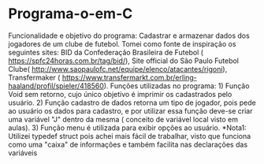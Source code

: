 # Programa-o-em-C
Funcionalidade e objetivo do programa: Cadastrar e armazenar dados dos jogadores de um clube de futebol. Tomei como fonte de inspiração os seguintes sites: BID da Confederação Brasileira de Futebol ( https://spfc24horas.com.br/tag/bid/), Site official do São Paulo Futebol Clube( http://www.saopaulofc.net/equipe/elenco/atacantes/rigoni), Transfermaker ( https://www.transfermarkt.com.br/erling-haaland/profil/spieler/418560). Funções utilizadas no programa: 1) Função Void sem retorno, cujo único objetivo é imprimir os cadastrados pelo usuário. 2) Função cadastro de dados retorna um tipo de jogador, pois pede ao usuário os dados para cadastro, e por utilizar essa função deve-se criar uma variável "J" dentro da mesma ( conceito de variável local visto em aulas). 3) Função menu é utilizada para exibir opções ao usuário. *Nota1: Utilizei typedef struct pois achei mais fácil de trabalhar, visto que funciona como uma "caixa" de informações e também facilita nas declarações das variáveis
